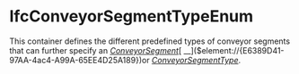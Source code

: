 IfcConveyorSegmentTypeEnum
==========================
This container defines the different predefined types of conveyor segments
that can further specify an
[_ConveyorSegment_]($element://{5861065A-E519-4b96-8ADC-7D4CC6C7E95E})[
__]($element://{E6389D41-97AA-4ac4-A99A-65EE4D25A189})or
[_ConveyorSegmentType_]($element://{4481E1F9-4957-4775-9B65-2C038CCA4F50}).


